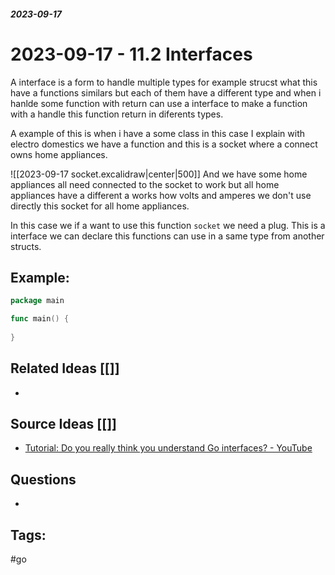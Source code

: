##### _2023-09-17_

# 2023-09-17 - 11.2 Interfaces

A interface is a form to handle multiple types for example strucst what this have a functions similars but each of them have a different type and when i hanlde some function with return can use a interface to make a function with a handle this function return in diferents types.

A example of this is when i have a some class in this case I explain with electro domestics we have a function and this is a socket where a connect owns home appliances.

![[2023-09-17  socket.excalidraw|center|500]]
And we have some home appliances all need connected to the socket to work but all home appliances have a different a works how volts and amperes we don't use directly this socket for all home appliances. 

In this case we if a want to use this function `socket` we need a plug. This is a interface we can declare this functions  can use in a same type from another structs.
## Example:

```go
package main

func main() {
  
}
```
## Related Ideas [[]]

- 
## Source Ideas [[]]

- [Tutorial: Do you really think you understand Go interfaces? - YouTube](https://www.youtube.com/watch?v=qJKQZKGZgf0)
## Questions 

-  
## Tags:

#go 
